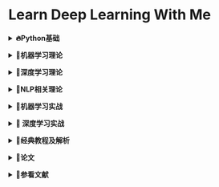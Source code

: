 # **Learn Deep Learning With Me**

<b><details><summary>🔥Python基础</summary></b>

- [01.**基础**](Python/01.base)
  - [**01.快速入门(ipynb)**](01-Python/01.base/01Quick_Start.ipynb)/[**01.快速入门(md)**](01-Python/01.base/01Quick_Start.md)
  
  - [**02.数字(ipynb)**](01-Python/01.base/02number.ipynb)/[**02.数字(md)**](01-Python/01.base/02number.md)
  
  - [**03字符串(ipynb)**](01-Python/01.base/03string.ipynb)/[**03字符串(md)**](01-Python/01.base/03string.md)
  
  - [**04列表(ipynb)**](01-Python/01.base/04list_base.ipynb)/[**04列表(md)**](01-Python/01.base/04list_base.md)
  
  - [**05列表02(ipynb)**](01-Python/01.base/05list_pro.ipynb)/[**05列表02(md)**](01-Python/01.base/05list_pro.md)
  
  - [**06字典(ipynb)**](01-Python/01.base/06dict.ipynb)/[**06字典(md)**](01-Python/01.base/06dict.md)

</details>

<b><details><summary>🍞机器学习理论</summary></b>

- 更新中

</details>

<b><details><summary>🍣深度学习理论</summary></b>

- 更新中

</details>

<b><details><summary>🍰NLP相关理论</summary></b>

- 更新中

</details>

<b><details><summary>🍱机器学习实战</summary></b>

- 更新中

</details>

<b><details><summary>🍺 深度学习实战</summary></b>

- 更新中

</details>

<b><details><summary>🍭经典教程及解析</summary></b>

- **CS230:深度学习**
  - [**YouTube链接**](https://www.youtube.com/watch?v=PySo_6S4ZAg&list=PLoROMvodv4rOABXSygHTsbvUz4G_YQhOb)
  - [**Bilibili链接**](https://www.bilibili.com/video/av59184396/)
  - [**相关课件**](http://cs230.stanford.edu/)

</details>

<b><details><summary>📖论文</summary></b>

- 更新中

</details>

<b><details><summary>📖参看文献</summary></b>

- **参考书籍**
	- [**Python编程从入门到实践**](https://item.jd.com/11993134.html)


- **参考网站**
	- [**廖雪峰的Python教程**](https://www.liaoxuefeng.com/wiki/1016959663602400)

</details>